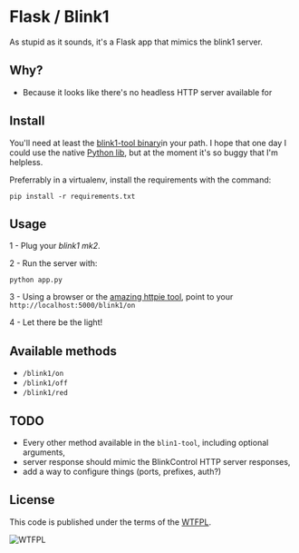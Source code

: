 # Flask / Blink1

As stupid as it sounds, it's a Flask app that mimics the blink1 server.

## Why?

* Because it looks like there's no headless HTTP server available for

## Install

You'll need at least the [blink1-tool binary](https://github.com/todbot/blink1)in your path. I hope that one day I could use the native [Python lib](https://github.com/todbot/blink1/tree/master/python/pypi), but at the moment it's so buggy that I'm helpless.

Preferrably in a virtualenv, install the requirements with the command:

```
pip install -r requirements.txt
```

## Usage

1 - Plug your *blink1 mk2*.

2 - Run the server with:

```
python app.py
```

3 - Using a browser or the [amazing httpie tool](https://github.com/jakubroztocil/httpie), point to your ``http://localhost:5000/blink1/on``

4 - Let there be the light!

## Available methods

- ``/blink1/on``
- ``/blink1/off``
- ``/blink1/red``

## TODO

- Every other method available in the ``blin1-tool``, including optional arguments,
- server response should mimic the BlinkControl HTTP server responses,
- add a way to configure things (ports, prefixes, auth?)

## License

This code is published under the terms of the [WTFPL](http://www.wtfpl.net/).

![WTFPL](http://www.wtfpl.net/wp-content/uploads/2012/12/wtfpl-badge-4.png)
